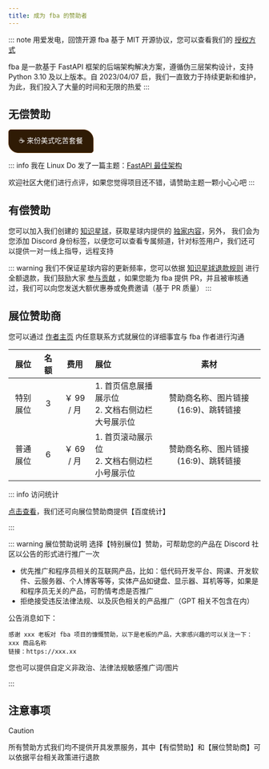 ```yaml
---
title: 成为 fba 的赞助者
---
```


::: note 用爱发电，回馈开源
fba 基于 MIT 开源协议，您可以查看我们的 [授权方式](/backend/summary/why.md#承诺)

fba 是一款基于 FastAPI 框架的后端架构解决方案，遵循伪三层架构设计，支持 Python 3.10 及以上版本。自 2023/04/07
启，我们一直致力于持续更新和维护，为此，我们投入了大量的时间和无限的热爱
:::

## 无偿赞助

<a href="https://wu-clan.github.io/sponsor/" 
   target="_blank" 
   rel="noopener noreferrer"
   style="
    padding: 10px 20px;
    background: #2F1B05;
    color: white;
    border-radius: 5px 20px;
    font-family: sans-serif;
    text-decoration: none;
    border: 1px solid #5D3408;
    display: inline-block;
">☕ 来份美式吃苦套餐</a>

::: info
我在 Linux Do 发了一篇主题：[FastAPI 最佳架构](https://linux.do/t/topic/470425?u=wu-clan)

欢迎社区大佬们进行点评，如果您觉得项目还不错，请赞助主题一颗小心心吧 <Icon name="twemoji:sparkling-heart" />
:::

## 有偿赞助

您可以加入我们创建的 [知识星球](https://t.zsxq.com/PDk8b)，获取星球内提供的 [独家内容](./planet.md)，另外，
我们会为您添加 Discord 身份标签，以便您可以查看专属频道，针对标签用户，我们还可以提供一对一线上指导，远程支持

::: warning
我们不保证星球内容的更新频率，您可以依据 [知识星球退款规则](https://support.zsxq.com/refundRules.html)
进行全额退款，我们鼓励大家 [参与贡献](https://github.com/fastapi-practices/fastapi_best_architecture/tree/master/backend#contributing)
，如果您能为 fba 提供 PR，并且被审核通过，我们可以向您发送大额优惠券或免费邀请（基于 PR 质量）
:::

## 展位赞助商

您可以通过 [作者主页](https://wu-clan.github.io/homepage/) 内任意联系方式就展位的详细事宜与 fba 作者进行沟通

|   展位   | 名额 |    费用    | 展位                                                   |                 素材                 |
| :------: | :--: | :--------: | :----------------------------------------------------- | :----------------------------------: |
| 特别展位 |  3   | ￥ 99 / 月 | 1. 首页信息展播展示位 <br /> 2. 文档右侧边栏大号展示位 | 赞助商名称、图片链接(16:9)、跳转链接 |
| 普通展位 |  6   | ￥ 69 / 月 | 1. 首页滚动展示位 <br /> 2. 文档右侧边栏小号展示位     | 赞助商名称、图片链接(16:9)、跳转链接 |

::: info 访问统计

[点击查看](https://eu.umami.is/share/Qr55K5Uczo4dKwdQ/fastapi-practices.github.io)，我们还可向展位赞助商提供【百度统计】

:::

::: warning 展位赞助说明
选择【特别展位】赞助，可帮助您的产品在 Discord 社区以公告的形式进行推广一次

- 优先推广和程序员相关的互联网产品，比如：低代码开发平台、网课、开发软件、云服务器、个人博客等等，实体产品如键盘、显示器、耳机等等，如果是和程序员无关的产品，可酌情考虑是否推广
- 拒绝接受违反法律法规、以及灰色相关的产品推广（GPT 相关不包含在内）

公告消息如下：

```
感谢 xxx 老板对 fba 项目的慷慨赞助，以下是老板的产品，大家感兴趣的可以关注一下：
xxx 商品名称
链接：https://xxx.xx
```

您也可以提供自定义非政治、法律法规敏感推广词/图片

:::

## 注意事项

> [!CAUTION]
> 所有赞助方式我们均不提供开具发票服务，其中【有偿赞助】和【展位赞助商】可以依据平台相关政策进行退款
